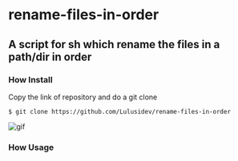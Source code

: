# rename-files-in-order

## A script for sh which rename the files in a path/dir in order

### How Install
Copy the link of repository and do a git clone
    
    $ git clone https://github.com/Lulusidev/rename-files-in-order

![gif](https://media1.giphy.com/media/oj5UuKAcpuQwLXszT1/giphy.gif)
### How Usage

